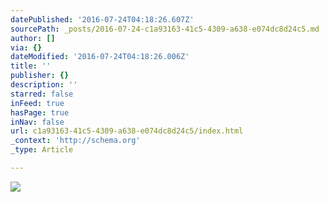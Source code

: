```yaml
---
datePublished: '2016-07-24T04:18:26.607Z'
sourcePath: _posts/2016-07-24-c1a93163-41c5-4309-a638-e074dc8d24c5.md
author: []
via: {}
dateModified: '2016-07-24T04:18:26.006Z'
title: ''
publisher: {}
description: ''
starred: false
inFeed: true
hasPage: true
inNav: false
url: c1a93163-41c5-4309-a638-e074dc8d24c5/index.html
_context: 'http://schema.org'
_type: Article

---
```

![](https://imgflo.herokuapp.com/graph/vahj1ThiexotieMo/8c51e36b8b145cc88c1301c268210513/croprotate.jpg?cropheight=4910&cropwidth=6140&degrees=0&input=https%3A%2F%2Fthe-grid-user-content.s3-us-west-2.amazonaws.com%2F7d48b155-2a06-41a4-a602-3714cd8719e5.jpg&x=0&y=0)